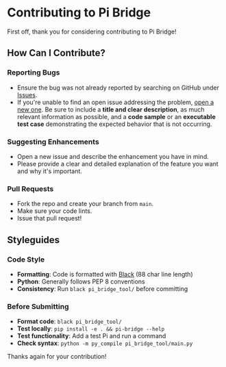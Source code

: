 # Contributing to Pi Bridge

First off, thank you for considering contributing to Pi Bridge!

## How Can I Contribute?

### Reporting Bugs
- Ensure the bug was not already reported by searching on GitHub under [Issues](https://github.com/mcyork/pi-bridge/issues).
- If you're unable to find an open issue addressing the problem, [open a new one](https://github.com/mcyork/pi-bridge/issues/new). Be sure to include a **title and clear description**, as much relevant information as possible, and a **code sample** or an **executable test case** demonstrating the expected behavior that is not occurring.

### Suggesting Enhancements
- Open a new issue and describe the enhancement you have in mind.
- Please provide a clear and detailed explanation of the feature you want and why it's important.

### Pull Requests
- Fork the repo and create your branch from `main`.
- Make sure your code lints.
- Issue that pull request!

## Styleguides

### Code Style
- **Formatting**: Code is formatted with [Black](https://black.readthedocs.io/) (88 char line length)
- **Python**: Generally follows PEP 8 conventions
- **Consistency**: Run `black pi_bridge_tool/` before committing

### Before Submitting
- **Format code**: `black pi_bridge_tool/`
- **Test locally**: `pip install -e . && pi-bridge --help`
- **Test functionality**: Add a test Pi and run a command
- **Check syntax**: `python -m py_compile pi_bridge_tool/main.py`

Thanks again for your contribution!
